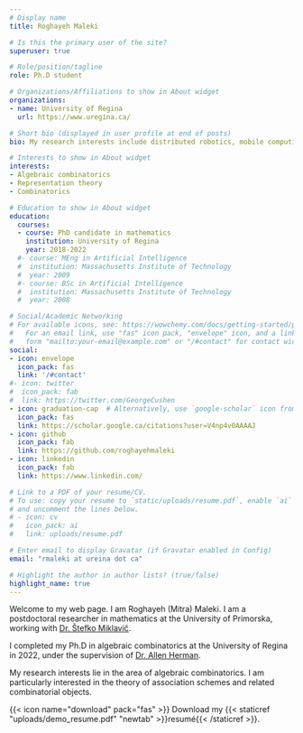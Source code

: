 ```yaml
---
# Display name
title: Roghayeh Maleki

# Is this the primary user of the site?
superuser: true

# Role/position/tagline
role: Ph.D student

# Organizations/Affiliations to show in About widget
organizations:
- name: University of Regina
  url: https://www.uregina.ca/

# Short bio (displayed in user profile at end of posts)
bio: My research interests include distributed robotics, mobile computing and programmable matter.

# Interests to show in About widget
interests:
- Algebraic combinatorics
- Representation theory
- Combinatorics

# Education to show in About widget
education:
  courses:
  - course: PhD candidate in mathematics
    institution: University of Regina
    year: 2018-2022
  #- course: MEng in Artificial Intelligence
  #  institution: Massachusetts Institute of Technology
  #  year: 2009
  #- course: BSc in Artificial Intelligence
  #  institution: Massachusetts Institute of Technology
  #  year: 2008

# Social/Academic Networking
# For available icons, see: https://wowchemy.com/docs/getting-started/page-builder/#icons
#   For an email link, use "fas" icon pack, "envelope" icon, and a link in the
#   form "mailto:your-email@example.com" or "/#contact" for contact widget.
social:
- icon: envelope
  icon_pack: fas
  link: '/#contact'
#- icon: twitter
#  icon_pack: fab
#  link: https://twitter.com/GeorgeCushen
- icon: graduation-cap  # Alternatively, use `google-scholar` icon from `ai` icon pack
  icon_pack: fas
  link: https://scholar.google.ca/citations?user=V4np4v0AAAAJ
- icon: github
  icon_pack: fab
  link: https://github.com/roghayehmaleki
- icon: linkedin
  icon_pack: fab
  link: https://www.linkedin.com/

# Link to a PDF of your resume/CV.
# To use: copy your resume to `static/uploads/resume.pdf`, enable `ai` icons in `params.toml`,
# and uncomment the lines below.
# - icon: cv
#   icon_pack: ai
#   link: uploads/resume.pdf

# Enter email to display Gravatar (if Gravatar enabled in Config)
email: "rmaleki at ureina dot ca"

# Highlight the author in author lists? (true/false)
highlight_name: true
---
```


Welcome to my web page. I am Roghayeh (Mitra) Maleki. I am a postdoctoral researcher in mathematics at the University of Primorska, working with [Dr. Štefko Miklavič‬](https://www.famnit.upr.si/sl/zaposleni-in-sodelavci/miklavic/).

I completed my Ph.D in algebraic combinatorics at the University of Regina in 2022, under the supervision of [Dr. Allen Herman](https://uregina.ca/~hermana/).

My research interests lie in the area of algebraic combinatorics. I am particularly interested in the theory of association schemes and related combinatorial objects.

{{< icon name="download" pack="fas" >}} Download my {{< staticref "uploads/demo_resume.pdf" "newtab" >}}resumé{{< /staticref >}}.
